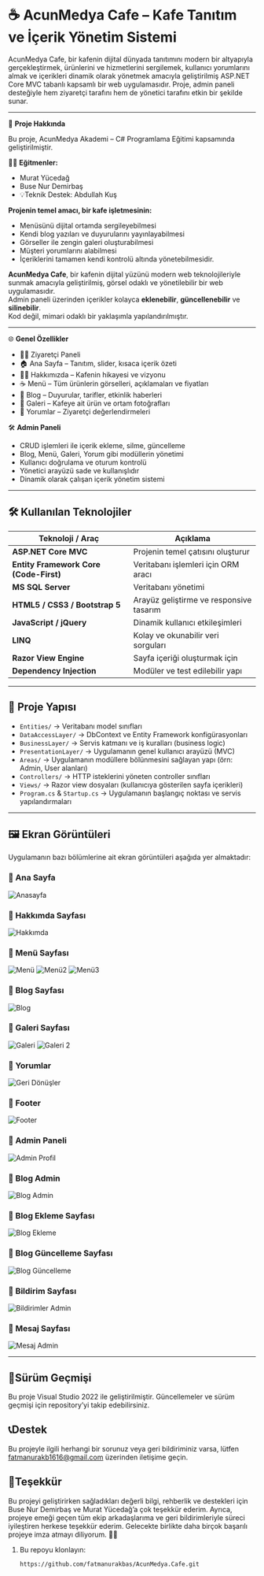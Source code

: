 # ☕ AcunMedya Cafe – Kafe Tanıtım ve İçerik Yönetim Sistemi

AcunMedya Cafe, bir kafenin dijital dünyada tanıtımını modern bir altyapıyla gerçekleştirmek, ürünlerini ve hizmetlerini sergilemek, kullanıcı yorumlarını almak ve içerikleri dinamik olarak yönetmek amacıyla geliştirilmiş ASP.NET Core MVC tabanlı kapsamlı bir web uygulamasıdır. Proje, admin paneli desteğiyle hem ziyaretçi tarafını hem de yönetici tarafını etkin bir şekilde sunar.


---
🚀 **Proje Hakkında**

Bu proje, AcunMedya Akademi – C# Programlama Eğitimi kapsamında geliştirilmiştir.

👨‍🏫 **Eğitmenler:**
- Murat Yücedağ
- Buse Nur Demirbaş
- 💡Teknik Destek: Abdullah Kuş

**Projenin temel amacı, bir kafe işletmesinin:**

- Menüsünü dijital ortamda sergileyebilmesi
- Kendi blog yazıları ve duyurularını yayınlayabilmesi
- Görseller ile zengin galeri oluşturabilmesi
- Müşteri yorumlarını alabilmesi
- İçeriklerini tamamen kendi kontrolü altında yönetebilmesidir.

**AcunMedya Cafe**, bir kafenin dijital yüzünü modern web teknolojileriyle sunmak amacıyla geliştirilmiş, görsel odaklı ve yönetilebilir bir web uygulamasıdır.  
Admin paneli üzerinden içerikler kolayca **eklenebilir**, **güncellenebilir** ve **silinebilir**.  
Kod değil, mimari odaklı bir yaklaşımla yapılandırılmıştır.

---

🌐 **Genel Özellikler**

- 👩‍💼 Ziyaretçi Paneli
- 🏠 Ana Sayfa – Tanıtım, slider, kısaca içerik özeti
- 👩‍💻 Hakkımızda – Kafenin hikayesi ve vizyonu
- ☕ Menü – Tüm ürünlerin görselleri, açıklamaları ve fiyatları
- 📰 Blog – Duyurular, tarifler, etkinlik haberleri
- 📸 Galeri – Kafeye ait ürün ve ortam fotoğrafları
- 💬 Yorumlar – Ziyaretçi değerlendirmeleri

🛠️ **Admin Paneli**

- CRUD işlemleri ile içerik ekleme, silme, güncelleme
- Blog, Menü, Galeri, Yorum gibi modüllerin yönetimi
- Kullanıcı doğrulama ve oturum kontrolü
- Yönetici arayüzü sade ve kullanışlıdır
- Dinamik olarak çalışan içerik yönetim sistemi  

---

## 🛠️ Kullanılan Teknolojiler

| Teknoloji / Araç | Açıklama |
|------------------|----------|
| **ASP.NET Core MVC** | Projenin temel çatısını oluşturur |
| **Entity Framework Core (Code-First)** | Veritabanı işlemleri için ORM aracı |
| **MS SQL Server** | Veritabanı yönetimi |
| **HTML5 / CSS3 / Bootstrap 5** | Arayüz geliştirme ve responsive tasarım |
| **JavaScript / jQuery** | Dinamik kullanıcı etkileşimleri |
| **LINQ** | Kolay ve okunabilir veri sorguları |
| **Razor View Engine** | Sayfa içeriği oluşturmak için |
| **Dependency Injection** | Modüler ve test edilebilir yapı |

---

## 📁 Proje Yapısı

- `Entities/` → Veritabanı model sınıfları  
- `DataAccessLayer/` → DbContext ve Entity Framework konfigürasyonları  
- `BusinessLayer/` → Servis katmanı ve iş kuralları (business logic)  
- `PresentationLayer/` → Uygulamanın genel kullanıcı arayüzü (MVC)  
- `Areas/` → Uygulamanın modüllere bölünmesini sağlayan yapı (örn: Admin, User alanları)  
- `Controllers/` → HTTP isteklerini yöneten controller sınıfları  
- `Views/` → Razor view dosyaları (kullanıcıya gösterilen sayfa içerikleri)  
- `Program.cs` & `Startup.cs` → Uygulamanın başlangıç noktası ve servis yapılandırmaları


---

## 🖼️ Ekran Görüntüleri

Uygulamanın bazı bölümlerine ait ekran görüntüleri aşağıda yer almaktadır:

### 📌 Ana Sayfa
![Anasayfa](https://github.com/user-attachments/assets/32d4e2c5-823f-49a7-a663-9eb8820f20d8)

### 📌 Hakkımda Sayfası
![Hakkımda](https://github.com/user-attachments/assets/b62d5828-85d3-4c3e-aa16-c333556e309a)

### 📌 Menü Sayfası
![Menü](https://github.com/user-attachments/assets/7dbfeb76-b9a9-49eb-a80a-234fe62e215b)
![Menü2](https://github.com/user-attachments/assets/092c9b60-a137-4b68-bebc-213988156ff9)
![Menü3](https://github.com/user-attachments/assets/008e4cec-ba5a-4f71-8a91-2edaba26390d)

### 📌 Blog Sayfası
![Blog](https://github.com/user-attachments/assets/ab92562d-e15e-4700-9599-11d3fd819c7b)

### 📌 Galeri Sayfası
![Galeri](https://github.com/user-attachments/assets/987b1fb7-5d65-451a-8e3b-cece93c842a0)
![Galeri 2](https://github.com/user-attachments/assets/076f3d57-a2d1-4d37-992b-f448cadf2b91)

### 📌 Yorumlar
![Geri Dönüşler](https://github.com/user-attachments/assets/6cccd79a-a312-4d94-b075-664692525516)

### 📌 Footer
![Footer](https://github.com/user-attachments/assets/e96cd067-ccee-42d7-a0d6-97f7908b4969)

### 📌 Admin Paneli
![Admin Profil](https://github.com/user-attachments/assets/61806553-f69b-491c-96ac-9a97aba357c2)

### 📌 Blog Admin
![Blog Admin](https://github.com/user-attachments/assets/b70afabd-a245-462f-a60d-fee2e8e32a38)

### 📌 Blog Ekleme Sayfası
![Blog Ekleme](https://github.com/user-attachments/assets/09e97541-e0d4-4894-b716-48f642aac884)

### 📌 Blog Güncelleme Sayfası
![Blog Güncelleme](https://github.com/user-attachments/assets/9a91ee4f-b299-4180-b727-17172b0d1e58)

### 📌 Bildirim Sayfası
![Bildirimler Admin](https://github.com/user-attachments/assets/a9004374-658e-4903-87bf-c61b1e6f301e)

### 📌 Mesaj Sayfası
![Mesaj Admin](https://github.com/user-attachments/assets/579817b2-d812-4c1a-b097-244681681760)

---

## 📜Sürüm Geçmişi
Bu proje Visual Studio 2022 ile geliştirilmiştir. Güncellemeler ve sürüm geçmişi için repository’yi takip edebilirsiniz.

## 📞Destek
Bu projeyle ilgili herhangi bir sorunuz veya geri bildiriminiz varsa, lütfen fatmanurakb1616@gmail.com üzerinden iletişime geçin.

## 🎉Teşekkür
Bu projeyi geliştirirken sağladıkları değerli bilgi, rehberlik ve destekleri için Buse Nur Demirbaş ve Murat Yücedağ’a çok teşekkür ederim. 
Ayrıca, projeye emeği geçen tüm ekip arkadaşlarıma ve geri bildirimleriyle süreci iyileştiren herkese teşekkür ederim. Gelecekte birlikte daha birçok başarılı projeye imza atmayı diliyorum. 🚀🙏

1. Bu repoyu klonlayın:  
   ```bash
   https://github.com/fatmanurakbas/AcunMedya.Cafe.git
